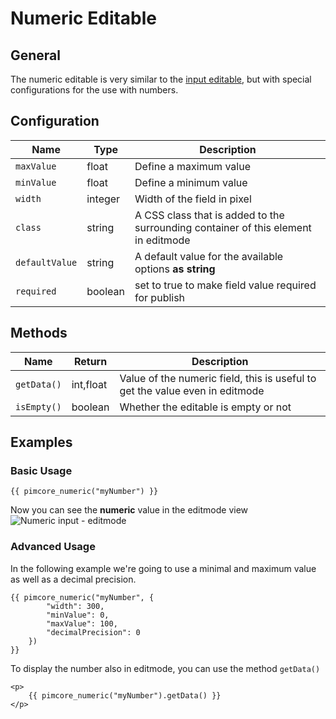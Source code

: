 # Numeric Editable

## General
The numeric editable is very similar to the [input editable](./16_Input.md), but with special configurations for the use with numbers.

## Configuration

| Name           | Type    | Description                                                                        |
|----------------|---------|------------------------------------------------------------------------------------|
| `maxValue`     | float   | Define a maximum value                                                             |
| `minValue`     | float   | Define a minimum value                                                             |
| `width`        | integer | Width of the field in pixel                                                        |
| `class`        | string  | A CSS class that is added to the surrounding container of this element in editmode |
| `defaultValue` | string  | A default value for the available options **as string**                            |
| `required`     | boolean | set to true to make field value required for publish                               |

## Methods

| Name        | Return      | Description                                                                  |
|-------------|-------------|------------------------------------------------------------------------------|
| `getData()` | int,float   | Value of the numeric field, this is useful to get the value even in editmode |
| `isEmpty()` | boolean     | Whether the editable is empty or not                                         |

## Examples

### Basic Usage

```twig
{{ pimcore_numeric("myNumber") }}
```

Now you can see the **numeric** value in the editmode view 
![Numeric input - editmode](../../img/editables_numeric_simple_editmode.png)

### Advanced Usage

In the following example we're going to use a minimal and maximum value as well as a decimal precision. 

```twig
{{ pimcore_numeric("myNumber", {
		"width": 300,
		"minValue": 0,
		"maxValue": 100,
		"decimalPrecision": 0
	}) 
}}
```

To display the number also in editmode, you can use the method `getData()`

```twig
<p>
    {{ pimcore_numeric("myNumber").getData() }}
</p>
```
